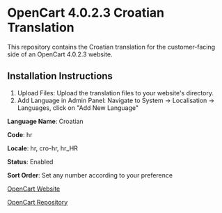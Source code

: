 # OpenCart 4.0.2.3 Croatian Translation

This repository contains the Croatian translation for the customer-facing side of an OpenCart 4.0.2.3 website.
## Installation Instructions

1. Upload Files: Upload the translation files to your website's directory.
2. Add Language in Admin Panel:
Navigate to System -> Localisation -> Languages, click on "Add New Language"

**Language Name**: Croatian

**Code**: hr

**Locale**: hr, cro-hr, hr_HR

**Status**: Enabled

**Sort Order**: Set any number according to your preference
            
[OpenCart Website](https://www.opencart.com/)

[OpenCart Repository](https://github.com/opencart/opencart)
